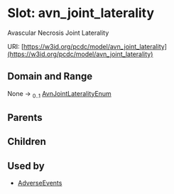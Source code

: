 
# Slot: avn_joint_laterality


Avascular Necrosis Joint Laterality

URI: [https://w3id.org/pcdc/model/avn_joint_laterality](https://w3id.org/pcdc/model/avn_joint_laterality)


## Domain and Range

None &#8594;  <sub>0..1</sub> [AvnJointLateralityEnum](AvnJointLateralityEnum.md)

## Parents


## Children


## Used by

 * [AdverseEvents](AdverseEvents.md)
